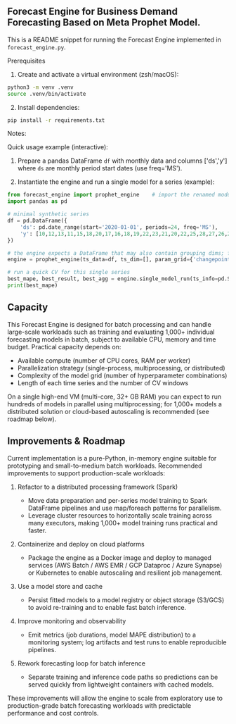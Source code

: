Forecast Engine for Business Demand Forecasting Based on Meta Prophet Model.
--------
This is a README snippet for running the Forecast Engine implemented in `forecast_engine.py`.

Prerequisites

1) Create and activate a virtual environment (zsh/macOS):

```bash
python3 -m venv .venv
source .venv/bin/activate
```

2) Install dependencies:

```bash
pip install -r requirements.txt
```

Notes:

Quick usage example (interactive):

1. Prepare a pandas DataFrame `df` with monthly data and columns ['ds','y'] where `ds` are monthly period start dates (use freq='MS').

2. Instantiate the engine and run a single model for a series (example):

```python
from forecast_engine import prophet_engine    # import the renamed module (forecast_engine.py)
import pandas as pd

# minimal synthetic series
df = pd.DataFrame({
    'ds': pd.date_range(start='2020-01-01', periods=24, freq='MS'),
    'y': [10,12,13,11,15,18,20,17,16,18,19,22,23,21,20,22,25,28,27,26,24,23,22,21]
})

# the engine expects a DataFrame that may also contain grouping dims; for a single series leave ts_dim empty
engine = prophet_engine(ts_data=df, ts_dim=[], param_grid={'changepoint_prior_scale':[0.01, 0.1]})

# run a quick CV for this single series
best_mape, best_result, best_agg = engine.single_model_run(ts_info=pd.Series({'dsn':len(df)}), ts_all=df)
print(best_mape)
```
Capacity
--------

This Forecast Engine is designed for batch processing and can handle large-scale
workloads such as training and evaluating 1,000+ individual forecasting models
in batch, subject to available CPU, memory and time budget. Practical capacity
depends on:

- Available compute (number of CPU cores, RAM per worker)
- Parallelization strategy (single-process, multiprocessing, or distributed)
- Complexity of the model grid (number of hyperparameter combinations)
- Length of each time series and the number of CV windows

On a single high-end VM (multi-core, 32+ GB RAM) you can expect to run
hundreds of models in parallel using multiprocessing; for 1,000+ models a
distributed solution or cloud-based autoscaling is recommended (see roadmap
below).

Improvements & Roadmap
----------------------

Current implementation is a pure-Python, in-memory engine suitable for
prototyping and small-to-medium batch workloads. Recommended improvements to
support production-scale workloads:

1. Refactor to a distributed processing framework (Spark)
     - Move data preparation and per-series model training to Spark DataFrame
         pipelines and use map/foreach patterns for parallelism.
     - Leverage cluster resources to horizontally scale training across many
         executors, making 1,000+ model training runs practical and faster.

2. Containerize and deploy on cloud platforms
     - Package the engine as a Docker image and deploy to managed services
         (AWS Batch / AWS EMR / GCP Dataproc / Azure Synapse) or Kubernetes to
         enable autoscaling and resilient job management.

3. Use a model store and cache
     - Persist fitted models to a model registry or object storage (S3/GCS) to
         avoid re-training and to enable fast batch inference.

4. Improve monitoring and observability
     - Emit metrics (job durations, model MAPE distribution) to a monitoring
         system; log artifacts and test runs to enable reproducible pipelines.

5. Rework forecasting loop for batch inference
     - Separate training and inference code paths so predictions can be served
         quickly from lightweight containers with cached models.

These improvements will allow the engine to scale from exploratory use to
production-grade batch forecasting workloads with predictable performance and
cost controls.
